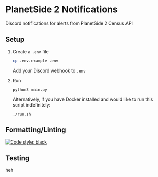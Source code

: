 # PlanetSide 2 Notifications
Discord notifications for alerts from PlanetSide 2 Census API

## Setup

1. Create a `.env` file

    ```sh
    cp .env.example .env
    ```

    Add your Discord webhook to `.env`

1. Run

    ```sh
    python3 main.py
    ```

    Alternatively, if you have Docker installed and would like to run this script indefinitely:

    ```sh
    ./run.sh
    ```

## Formatting/Linting

[![Code style: black](https://img.shields.io/badge/code%20style-black-000000.svg)](https://github.com/psf/black)


## Testing

heh